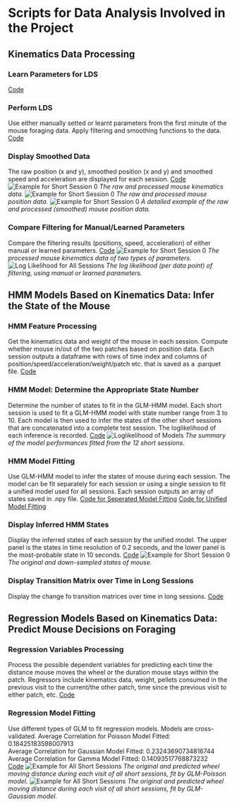 # Scripts for Data Analysis Involved in the Project
## Kinematics Data Processing
### Learn Parameters for LDS
[Code](/Scripts/Kinematics_Parameters.py) 

### Perform LDS
Use either manually setted or learnt parameters from the first minute of the mouse foraging data. 
Apply filtering and smoothing functions to the data. 
[Code](/Scripts/Kinematics_LDS.py) 

### Display Smoothed Data
The raw position (x and y), smoothed position (x and y)
and smoothed speed and acceleration are displayed for each session. 
[Code](/Scripts/Kinematics_Display.py) 
![Example for Short Session 0](../Images/Kinematics/ShortSession0.png) 
*The raw and processed mouse kinematics data.*
![Example for Short Session 0](../Images/Positions/ShortSession0.png) 
*The raw and processed mouse position data.*
![Example for Short Session 0](../Figures/LDS.png) 
*A detailed example of the raw and processed (smoothed) mouse position data.*

### Compare Filtering for Manual/Learned Parameters
Compare the filtering results (positions, speed, acceleration)
of either manual or learned parameters. 
[Code](/Scripts/Kinematics_CompareParameters.py) 
![Example for Short Session 0](../Images/CompareParameters/ShortSession0.png) 
*The processed mouse kinematics data of two types of parameters.*
![Log Likelihood for All Sessions](../Images/CompareParameters/LogLikelihood.png) 
*The log likelihood (per data point) of filtering, using manual or learned parameters.*

## HMM Models Based on Kinematics Data: Infer the State of the Mouse
### HMM Feature Processing
Get the kinematics data and weight of the mouse in each session. Compute whether mouse
in/out of the two patches based on position data. Each session outputs a dataframe with rows of time index
and columns of position/speed/acceleration/weight/patch etc. that is saved as a .parquet file. 
[Code](/Scripts/HMM_FeatureProcess.py) 

### HMM Model: Determine the Appropriate State Number
Determine the number of states to fit in the GLM-HMM model.
Each short session is used to fit a GLM-HMM model with state number range from 3 to 10. Each model is then used to infer the states of the other short sessions that are concatenated into a complete test session. The loglikelihood of each inference is recorded.
[Code](/Scripts/HMM_FindSingleModel.py) 
![Loglikelihood of Models](../Images/HMM_StateChoice/Summary.png) 
*The summary of the model performances fitted from the 12 short sessions.*

### HMM Model Fitting
Use GLM-HMM model to infer the states of mouse during each session.
The model can be fit separately for each session or using a single session to fit a unified model used for all sessions.
Each session outputs an array of states saved in .npy file.
[Code for Seperated Model Fitting](/Scripts/HMM_FitModels.py) 
[Code for Unified Model Fitting](/Scripts/HMM_FitSingleModel.py) 

### Display Inferred HMM States
Display the inferred states of each session by the unified model. The upper panel is the states in time resolution of
0.2 seconds, and the lower panel is the most-probable state in 10 seconds.
[Code](/Scripts/HMM_States.py) 
![Example for Short Session 0](../Images/HMM_States/ShortSession0.png) 
*The original and down-sampled states of mouse.*

### Display Transition Matrix over Time in Long Sessions
Display the change fo transition matrices over time in long sessions. 
[Code](/Scripts/HMM_LongTransM.py) 

## Regression Models Based on Kinematics Data: Predict Mouse Decisions on Foraging
### Regression Variables Processing
Process the possible dependent variables for predicting each time the distance mouse moves the wheel or
the duration mouse stays within the patch. Regressors include kinematics data, weight, pellets consumed
in the previous visit to the current/the other patch, time since the previous visit to either patch, etc. 
[Code](/Scripts/Regression_FeatureProcess.py) 

### Regression Model Fitting
Use different types of GLM to fit regression models. Models are cross-validated.
Average Correlation for Poisson Model Fitted:  0.18425183598007913  
Average Correlation for Gaussian Model Fitted:  0.23243690734816744  
Average Correlation for Gamma Model Fitted:  0.14093517768873232  
[Code](/Scripts/Regression_FitModels.py) 
![Example for All Short Sessions](../Images/Regression/AllSessionsData/Poisson.png) 
*The original and predicted wheel moving distance during each visit of all short sessions, fit by GLM-Poisson model.*
![Example for All Short Sessions](../Images/Regression/AllSessionsData/Gaussian.png) 
*The original and predicted wheel moving distance during each visit of all short sessions, fit by GLM-Gaussian model.*

